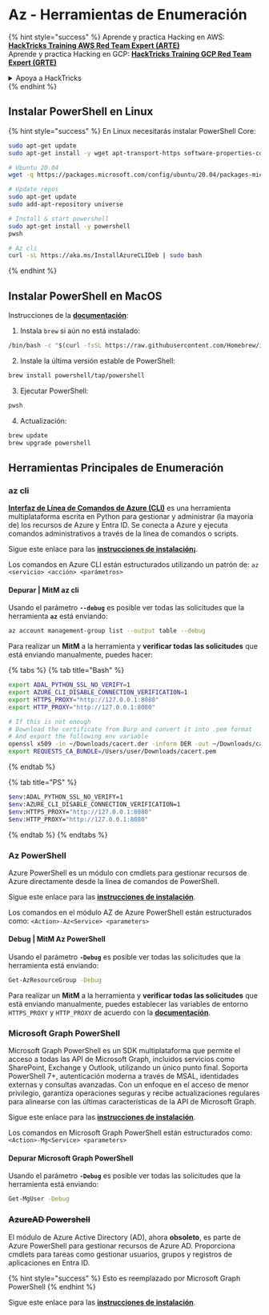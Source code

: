 # Az - Herramientas de Enumeración

{% hint style="success" %}
Aprende y practica Hacking en AWS:<img src="../../.gitbook/assets/image (1) (1) (1) (1).png" alt="" data-size="line">[**HackTricks Training AWS Red Team Expert (ARTE)**](https://training.hacktricks.xyz/courses/arte)<img src="../../.gitbook/assets/image (1) (1) (1) (1).png" alt="" data-size="line">\
Aprende y practica Hacking en GCP: <img src="../../.gitbook/assets/image (2) (1).png" alt="" data-size="line">[**HackTricks Training GCP Red Team Expert (GRTE)**<img src="../../.gitbook/assets/image (2) (1).png" alt="" data-size="line">](https://training.hacktricks.xyz/courses/grte)

<details>

<summary>Apoya a HackTricks</summary>

* Revisa los [**planes de suscripción**](https://github.com/sponsors/carlospolop)!
* **Únete al** 💬 [**grupo de Discord**](https://discord.gg/hRep4RUj7f) o al [**grupo de telegram**](https://t.me/peass) o **síguenos** en **Twitter** 🐦 [**@hacktricks\_live**](https://twitter.com/hacktricks_live)**.**
* **Comparte trucos de hacking enviando PRs a los** [**HackTricks**](https://github.com/carlospolop/hacktricks) y [**HackTricks Cloud**](https://github.com/carlospolop/hacktricks-cloud) repositorios de github.

</details>
{% endhint %}

## Instalar PowerShell en Linux

{% hint style="success" %}
En Linux necesitarás instalar PowerShell Core:
```bash
sudo apt-get update
sudo apt-get install -y wget apt-transport-https software-properties-common

# Ubuntu 20.04
wget -q https://packages.microsoft.com/config/ubuntu/20.04/packages-microsoft-prod.deb

# Update repos
sudo apt-get update
sudo add-apt-repository universe

# Install & start powershell
sudo apt-get install -y powershell
pwsh

# Az cli
curl -sL https://aka.ms/InstallAzureCLIDeb | sudo bash
```
{% endhint %}

## Instalar PowerShell en MacOS

Instrucciones de la [**documentación**](https://learn.microsoft.com/en-us/powershell/scripting/install/installing-powershell-on-macos?view=powershell-7.4):

1. Instala `brew` si aún no está instalado:
```bash
/bin/bash -c "$(curl -fsSL https://raw.githubusercontent.com/Homebrew/install/HEAD/install.sh)"
```
2. Instale la última versión estable de PowerShell:
```sh
brew install powershell/tap/powershell
```
3. Ejecutar PowerShell:
```sh
pwsh
```
4. Actualización:
```sh
brew update
brew upgrade powershell
```
## Herramientas Principales de Enumeración

### az cli

[**Interfaz de Línea de Comandos de Azure (CLI)**](https://learn.microsoft.com/en-us/cli/azure/install-azure-cli) es una herramienta multiplataforma escrita en Python para gestionar y administrar (la mayoría de) los recursos de Azure y Entra ID. Se conecta a Azure y ejecuta comandos administrativos a través de la línea de comandos o scripts.

Sigue este enlace para las [**instrucciones de instalación¡**](https://learn.microsoft.com/en-us/cli/azure/install-azure-cli#install).

Los comandos en Azure CLI están estructurados utilizando un patrón de: `az <servicio> <acción> <parámetros>`

#### Depurar | MitM az cli

Usando el parámetro **`--debug`** es posible ver todas las solicitudes que la herramienta **`az`** está enviando:
```bash
az account management-group list --output table --debug
```
Para realizar un **MitM** a la herramienta y **verificar todas las solicitudes** que está enviando manualmente, puedes hacer:

{% tabs %}
{% tab title="Bash" %}
```bash
export ADAL_PYTHON_SSL_NO_VERIFY=1
export AZURE_CLI_DISABLE_CONNECTION_VERIFICATION=1
export HTTPS_PROXY="http://127.0.0.1:8080"
export HTTP_PROXY="http://127.0.0.1:8080"

# If this is not enough
# Download the certificate from Burp and convert it into .pem format
# And export the following env variable
openssl x509 -in ~/Downloads/cacert.der -inform DER -out ~/Downloads/cacert.pem -outform PEM
export REQUESTS_CA_BUNDLE=/Users/user/Downloads/cacert.pem
```
{% endtab %}

{% tab title="PS" %}
```bash
$env:ADAL_PYTHON_SSL_NO_VERIFY=1
$env:AZURE_CLI_DISABLE_CONNECTION_VERIFICATION=1
$env:HTTPS_PROXY="http://127.0.0.1:8080"
$env:HTTP_PROXY="http://127.0.0.1:8080"
```
{% endtab %}
{% endtabs %}

### Az PowerShell

Azure PowerShell es un módulo con cmdlets para gestionar recursos de Azure directamente desde la línea de comandos de PowerShell.

Sigue este enlace para las [**instrucciones de instalación**](https://learn.microsoft.com/en-us/powershell/azure/install-azure-powershell).

Los comandos en el módulo AZ de Azure PowerShell están estructurados como: `<Action>-Az<Service> <parameters>`

#### Debug | MitM Az PowerShell

Usando el parámetro **`-Debug`** es posible ver todas las solicitudes que la herramienta está enviando:
```bash
Get-AzResourceGroup -Debug
```
Para realizar un **MitM** a la herramienta y **verificar todas las solicitudes** que está enviando manualmente, puedes establecer las variables de entorno `HTTPS_PROXY` y `HTTP_PROXY` de acuerdo con la [**documentación**](https://learn.microsoft.com/en-us/powershell/azure/az-powershell-proxy).

### Microsoft Graph PowerShell

Microsoft Graph PowerShell es un SDK multiplataforma que permite el acceso a todas las API de Microsoft Graph, incluidos servicios como SharePoint, Exchange y Outlook, utilizando un único punto final. Soporta PowerShell 7+, autenticación moderna a través de MSAL, identidades externas y consultas avanzadas. Con un enfoque en el acceso de menor privilegio, garantiza operaciones seguras y recibe actualizaciones regulares para alinearse con las últimas características de la API de Microsoft Graph.

Sigue este enlace para las [**instrucciones de instalación**](https://learn.microsoft.com/en-us/powershell/microsoftgraph/installation).

Los comandos en Microsoft Graph PowerShell están estructurados como: `<Action>-Mg<Service> <parameters>`

#### Depurar Microsoft Graph PowerShell

Usando el parámetro **`-Debug`** es posible ver todas las solicitudes que la herramienta está enviando:
```bash
Get-MgUser -Debug
```
### ~~**AzureAD Powershell**~~

El módulo de Azure Active Directory (AD), ahora **obsoleto**, es parte de Azure PowerShell para gestionar recursos de Azure AD. Proporciona cmdlets para tareas como gestionar usuarios, grupos y registros de aplicaciones en Entra ID.

{% hint style="success" %}
Esto es reemplazado por Microsoft Graph PowerShell
{% endhint %}

Sigue este enlace para las [**instrucciones de instalación**](https://www.powershellgallery.com/packages/AzureAD).
